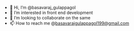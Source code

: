 - 👋 Hi, I’m @basavaraj_gulappagol
- 👀 I’m interested in front end development
- 💞️ I’m looking to collaborate on the same
- 📫 How to reach me @basavarajgulappagol199@gmail.com

<!---
basavarajg7/basavarajg7 is a ✨ special ✨ repository because its `README.md` (this file) appears on your GitHub profile.
You can click the Preview link to take a look at your changes.
--->
